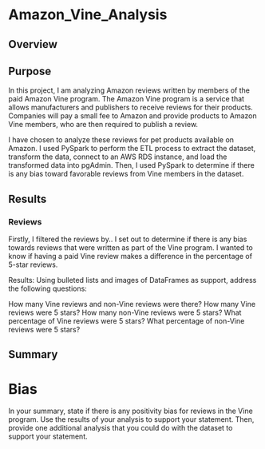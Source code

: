 # Amazon_Vine_Analysis

## Overview
## Purpose
In this project, I am analyzing Amazon reviews written by members of the paid Amazon Vine program. The Amazon Vine program is a service that allows manufacturers and publishers to receive reviews for their products. Companies will pay a small fee to Amazon and provide products to Amazon Vine members, who are then required to publish a review.

I have chosen to analyze these reviews for pet products available on Amazon. I used PySpark to perform the ETL process to extract the dataset, transform the data, connect to an AWS RDS instance, and load the transformed data into pgAdmin. Then, I used PySpark to determine if there is any bias toward favorable reviews from Vine members in the dataset. 

## Results
### Reviews
Firstly, I filtered the reviews by.. 
I set out to determine if there is any bias towards reviews that were written as part of the Vine program. I wanted to know if having a paid Vine review makes a difference in the percentage of 5-star reviews.

Results: Using bulleted lists and images of DataFrames as support, address the following questions:

How many Vine reviews and non-Vine reviews were there?
How many Vine reviews were 5 stars? How many non-Vine reviews were 5 stars?
What percentage of Vine reviews were 5 stars? What percentage of non-Vine reviews were 5 stars?



## Summary
# Bias
In your summary, state if there is any positivity bias for reviews in the Vine program. Use the results of your analysis to support your statement. Then, provide one additional analysis that you could do with the dataset to support your statement.